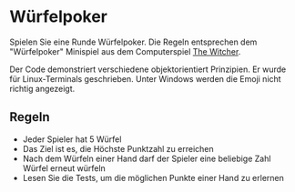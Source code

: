 Würfelpoker
===========

Spielen Sie eine Runde Würfelpoker. Die Regeln entsprechen dem
"Würfelpoker" Minispiel aus dem Computerspiel [The Witcher](https://witcher.fandom.com/wiki/The_Witcher_dice_poker).

Der Code demonstriert verschiedene objektorientiert Prinzipien.
Er wurde für Linux-Terminals geschrieben. Unter Windows werden die
Emoji nicht richtig angezeigt.

Regeln
------

 - Jeder Spieler hat 5 Würfel
 - Das Ziel ist es, die Höchste Punktzahl zu erreichen
 - Nach dem Würfeln einer Hand darf der Spieler eine beliebige Zahl Würfel
   erneut würfeln
 - Lesen Sie die Tests, um die möglichen Punkte einer Hand zu erlernen